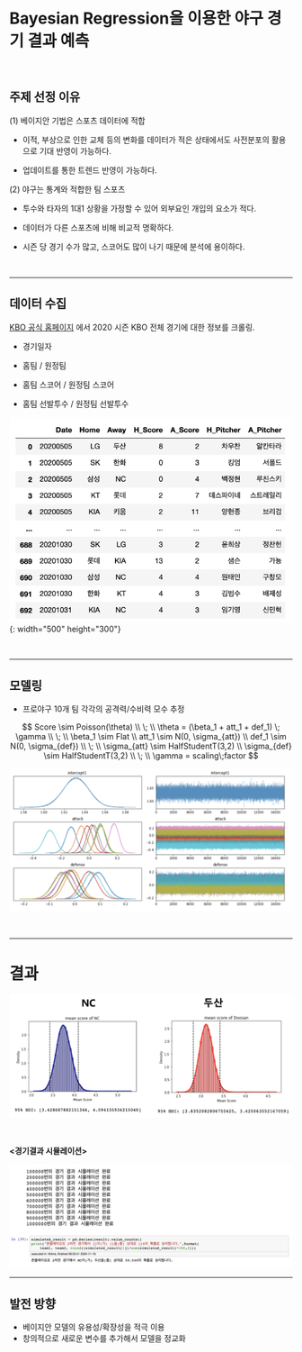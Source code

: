 # Bayesian Regression을 이용한 야구 경기 결과 예측

<br>

## 주제 선정 이유



(1) 베이지안 기법은 스포츠 데이터에 적합

- 이적, 부상으로 인한 교체 등의 변화를 데이터가 적은 상태에서도 사전분포의 활용으로 기대 반영이 가능하다.

- 업데이트를 통한 트렌드 반영이 가능하다.



(2) 야구는 통계와 적합한 팀 스포츠

-  투수와 타자의 1대1 상황을 가정할 수 있어 외부요인 개입의 요소가 적다.

- 데이터가 다른 스포츠에 비해 비교적 명확하다.

- 시즌 당 경기 수가 많고, 스코어도 많이 나기 때문에 분석에 용이하다.



<br>

---------------

## 데이터 수집 



[KBO 공식 홈페이지](https://www.koreabaseball.com/Schedule/Schedule.aspx) 에서 2020 시즌 KBO 전체 경기에 대한 정보를 크롤링.

- 경기일자
- 홈팀 / 원정팀
- 홈팀 스코어 / 원정팀 스코어

- 홈팀 선발투수 / 원정팀 선발투수



![Image](./Image/data.png){: width="500" height="300"}



<br>

---------------

## 모델링



- 프로야구 10개 팀 각각의 공격력/수비력 모수 추정


$$
Score \sim Poisson(\theta) \\
\; \\
\theta = (\beta_1 + att_1 + def_1) \; \gamma \\
\; \\
\beta_1  \sim Flat \\
att_1 \sim N(0, \sigma_{att}) \\
def_1 \sim N(0, \sigma_{def}) \\
\; \\
\sigma_{att} \sim HalfStudentT(3,2) \\
\sigma_{def} \sim HalfStudentT(3,2) \\
\; \\
\gamma = scaling\;factor
$$


![Image](./Image/modelling1_result.png)



<br>

---

# 결과 

![Image](./Image/final.png)

<br>

**<경기결과 시뮬레이션>**

![Image](./Image/prediction.png)






---------------

## 발전 방향

- 베이지안 모델의 유용성/확장성을 적극 이용
- 창의적으로 새로운 변수를 추가해서 모델을 정교화

